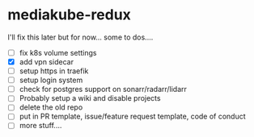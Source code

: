 # mediakube-redux

I'll fix this later but for now... some to dos....

- [ ] fix k8s volume settings
- [X] add vpn sidecar
- [ ] setup https in traefik
- [ ] setup login system
- [ ] check for postgres support on sonarr/radarr/lidarr
- [ ] Probably setup a wiki and disable projects
- [ ] delete the old repo
- [ ] put in PR template, issue/feature request template, code of conduct
- [ ] more stuff....
